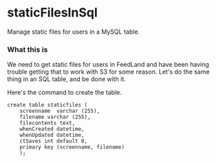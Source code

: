 # staticFilesInSql

Manage static files for users in a MySQL table.

### What this is

We need to get static files for users in FeedLand and have been having trouble getting that to work with S3 for some reason. Let's do the same thing in an SQL table, and be done with it. 

Here's the command to create the table.

```code SQLcreate table staticfiles (	screenname  varchar (255), 	filename varchar (255), 	filecontents text,	whenCreated datetime, 	whenUpdated datetime, 	ctSaves int default 0,	primary key (screenname, filename)	);```

